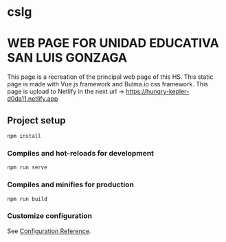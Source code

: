 # cslg

# WEB PAGE FOR UNIDAD EDUCATIVA SAN LUIS GONZAGA

This page is a recreation of the principal web page of this HS. This static page is made with Vue js framework and Bulma.io css framework.
This page is upload to Netlify in the next url -> https://hungry-kepler-d0da11.netlify.app

## Project setup
```
npm install
```

### Compiles and hot-reloads for development
```
npm run serve
```

### Compiles and minifies for production
```
npm run build
```

### Customize configuration
See [Configuration Reference](https://cli.vuejs.org/config/).
